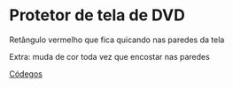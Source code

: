 # Protetor de tela de DVD

Retângulo vermelho que fica quicando nas paredes da tela

Extra: muda de cor toda vez que encostar nas paredes

[Códegos](https://matheuslessarodrigues.github.io/LP-Codes/)
